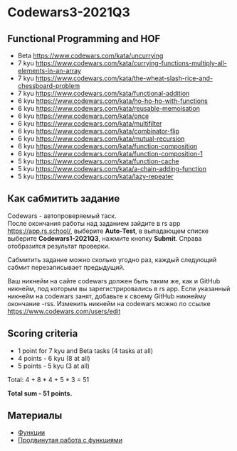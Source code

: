 # Codewars3-2021Q3

## Functional Programming and HOF

* Beta  https://www.codewars.com/kata/uncurrying
* 7 kyu https://www.codewars.com/kata/currying-functions-multiply-all-elements-in-an-array
* 7 kyu https://www.codewars.com/kata/the-wheat-slash-rice-and-chessboard-problem
* 7 kyu https://www.codewars.com/kata/functional-addition 
* 6 kyu https://www.codewars.com/kata/ho-ho-ho-with-functions
* 6 kyu https://www.codewars.com/kata/reusable-memoisation
* 6 kyu https://www.codewars.com/kata/once
* 6 kyu https://www.codewars.com/kata/multifilter
* 6 kyu https://www.codewars.com/kata/combinator-flip
* 6 kyu https://www.codewars.com/kata/mutual-recursion
* 6 kyu https://www.codewars.com/kata/function-composition
* 6 kyu https://www.codewars.com/kata/function-composition-1
* 5 kyu https://www.codewars.com/kata/function-cache
* 5 kyu https://www.codewars.com/kata/a-chain-adding-function
* 5 kyu https://www.codewars.com/kata/lazy-repeater

## Как сабмитить задание
Codewars - автопроверяемый таск.  
После окончания работы над заданием зайдите в rs app https://app.rs.school/, выберите **Auto-Test**, в выпадающем списке выберите **Codewars1-2021Q3**, нажмите кнопку **Submit**. Справа отобразится результат проверки.  

Сабмитить задание можно сколько угодно раз, каждый следующий сабмит перезаписывает предыдущий.

Ваш никнейм на сайте codewars должен быть таким же, как и GitHub никнейм, под которым вы зарегистрировались в rs app. Если указанный никнейм на codewars занят, добавьте к своему GitHub никнейму окончание -rss. Изменить никнейм на codewars можно по ссылке https://www.codewars.com/users/edit

## Scoring criteria

*  1 point for 7 kyu and Beta tasks (4 tasks at all)
*  4 points - 6 kyu (8 at all)
*  5 points - 5 kyu (3 at all)

Total: 4 + 8 * 4 + 5 * 3  = 51

**Total sum - 51 points.**


## Материалы

- [Функции](https://learn.javascript.ru/function-basics)
- [Продвинутая работа с функциями](https://learn.javascript.ru/advanced-functions)

